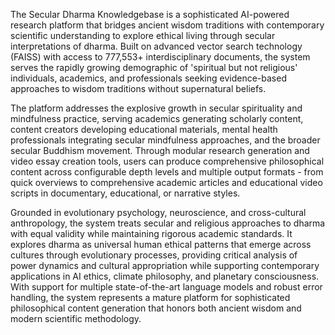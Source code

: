 The Secular Dharma Knowledgebase is a sophisticated AI-powered research platform that bridges ancient wisdom traditions with contemporary scientific understanding to explore ethical living through secular interpretations of dharma. Built on advanced vector search technology (FAISS) with access to 777,553+ interdisciplinary documents, the system serves the rapidly growing demographic of 'spiritual but not religious' individuals, academics, and professionals seeking evidence-based approaches to wisdom traditions without supernatural beliefs.

The platform addresses the explosive growth in secular spirituality and mindfulness practice, serving academics generating scholarly content, content creators developing educational materials, mental health professionals integrating secular mindfulness approaches, and the broader secular Buddhism movement. Through modular research generation and video essay creation tools, users can produce comprehensive philosophical content across configurable depth levels and multiple output formats - from quick overviews to comprehensive academic articles and educational video scripts in documentary, educational, or narrative styles.

Grounded in evolutionary psychology, neuroscience, and cross-cultural anthropology, the system treats secular and religious approaches to dharma with equal validity while maintaining rigorous academic standards. It explores dharma as universal human ethical patterns that emerge across cultures through evolutionary processes, providing critical analysis of power dynamics and cultural appropriation while supporting contemporary applications in AI ethics, climate philosophy, and planetary consciousness. With support for multiple state-of-the-art language models and robust error handling, the system represents a mature platform for sophisticated philosophical content generation that honors both ancient wisdom and modern scientific methodology.
